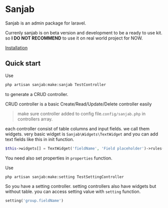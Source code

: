# Sanjab
Sanjab is an admin package for laravel.

Currenly sanjab is on beta version and development to be a ready to use kit. so  **I DO NOT RECOMMEND** to use it on real world project for NOW.

[Installation](./install.md)

## Quick start
Use
```bash
php artisan sanjab:make:sanjab TestController
```
to generate a CRUD controller.

CRUD controller is a basic Create/Read/Update/Delete controller easily

> make sure controller added to config file.`config/sanjab.php` in controllers array.

each controller consist of table columns and input fields.
we call them widgets.
very basic widget is `Sanjab\Widgets\TextWidget` and you can add text fields like this in init function.
```php
$this->widgets[] = TextWidget('fieldName', 'Field placeholder')->rules('required|string|max:50')
```

You need also set properties in `properties` function.

Use
```bash
php artisan sanjab:make:setting TestSettingController
```
So you have a setting controller.
setting controllers also have widgets but without table.
you can access setting value with `setting` function.

```php
setting('group.fieldName')
```

